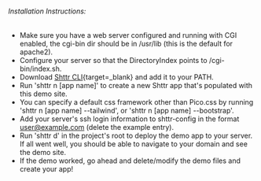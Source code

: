 ###### Installation Instructions:

- Make sure you have a web server configured and running with CGI enabled, the cgi-bin dir should be in /usr/lib (this is the default for apache2).
- Configure your server so that the DirectoryIndex points to /cgi-bin/index.sh.
- Download [Shttr CLI](https://github.com/calebstein1/shttr){target=_blank} and add it to your PATH.
- Run 'shttr n [app name]' to create a new Shttr app that's populated with this demo site.
- You can specify a default css framework other than Pico.css by running 'shttr n [app name] --tailwind', or 'shttr n [app name] --bootstrap'.
- Add your server's ssh login information to shttr-config in the format user@example.com (delete the example entry).
- Run 'shttr d' in the project's root to deploy the demo app to your server. If all went well, you should be able to navigate to your domain and see the demo site.
- If the demo worked, go ahead and delete/modify the demo files and create your app!

